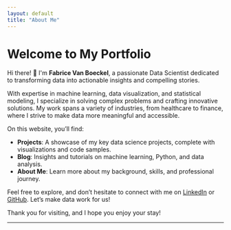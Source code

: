 ```yaml
---
layout: default
title: "About Me"
---
```


# Welcome to My Portfolio

Hi there! 👋 I'm **Fabrice Van Boeckel**, a passionate Data Scientist dedicated to transforming data into actionable insights and compelling stories.

With expertise in machine learning, data visualization, and statistical modeling, I specialize in solving complex problems and crafting innovative solutions. My work spans a variety of industries, from healthcare to finance, where I strive to make data more meaningful and accessible.

On this website, you’ll find:
- **Projects**: A showcase of my key data science projects, complete with visualizations and code samples.
- **Blog**: Insights and tutorials on machine learning, Python, and data analysis.
- **About Me**: Learn more about my background, skills, and professional journey.

Feel free to explore, and don’t hesitate to connect with me on [LinkedIn](https://linkedin.com/in/fabricevb) or [GitHub](https://github.com/fabricevb). Let’s make data work for us!

Thank you for visiting, and I hope you enjoy your stay!

---
